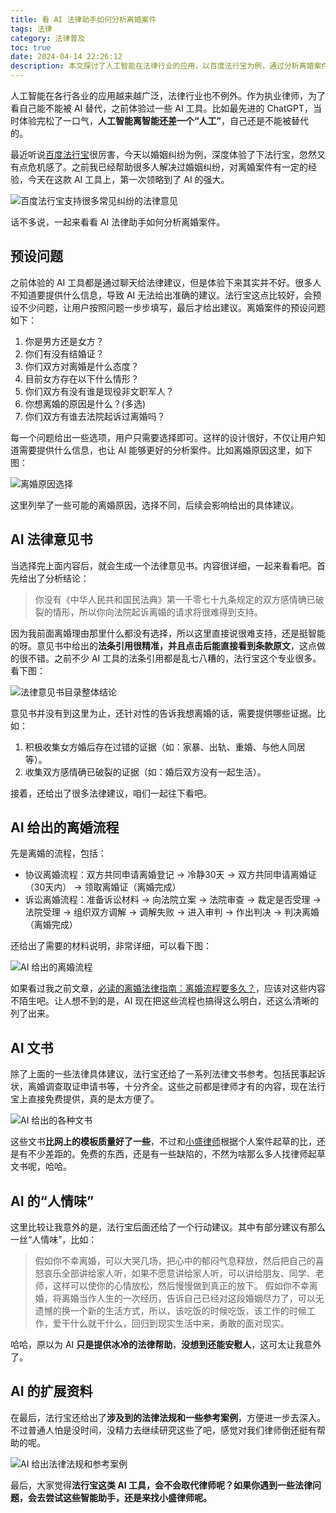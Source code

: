 ```yaml
---
title: 看 AI 法律助手如何分析离婚案件
tags: 法律
category: 法律普及
toc: true
date: 2024-04-14 22:26:12
description: 本文探讨了人工智能在法律行业的应用，以百度法行宝为例，通过分析离婚案件的处理流程，展示了AI法律助手的强大功能。文章详细介绍了法行宝的预设问题、生成的法律意见书、离婚流程指引以及相关法律文书，并对其"人情味"表现给出评论。最后提出了AI工具是否会取代律师的疑问，引发了对法律服务行业未来发展的思考。
---
```


人工智能在各行各业的应用越来越广泛，法律行业也不例外。作为执业律师，为了看自己能不能被 AI 替代，之前体验过一些 AI 工具。比如最先进的 ChatGPT，当时体验完松了一口气，**人工智能离智能还差一个“人工”**，自己还是不能被替代的。

最近听说[百度法行宝](https://lvshi.baidu.com/)很厉害，今天以婚姻纠纷为例，深度体验了下法行宝，忽然又有点危机感了。之前我已经帮助很多人解决过婚姻纠纷，对离婚案件有一定的经验，今天在这款 AI 工具上，第一次领略到了 AI 的强大。

![百度法行宝支持很多常见纠纷的法律意见](https://slefboot-1251736664.file.myqcloud.com/20240414_lawer_or_ai_copilot_doc.png)

<!-- more -->
话不多说，一起来看看 AI 法律助手如何分析离婚案件。

## 预设问题

之前体验的 AI 工具都是通过聊天给法律建议，但是体验下来其实并不好。很多人不知道要提供什么信息，导致 AI 无法给出准确的建议。法行宝这点比较好，会预设不少问题，让用户按照问题一步步填写，最后才给出建议。离婚案件的预设问题如下：

1. 你是男方还是女方？
2. 你们有没有结婚证？
3. 你们双方对离婚是什么态度？
4. 目前女方存在以下什么情形？
5. 你们双方有没有谁是现役非文职军人？
6. 你想离婚的原因是什么？(多选)
7. 你们双方有谁去法院起诉过离婚吗？

每一个问题给出一些选项，用户只需要选择即可。这样的设计很好，不仅让用户知道需要提供什么信息，也让 AI 能够更好的分析案件。比如离婚原因这里，如下图：

![离婚原因选择](https://slefboot-1251736664.file.myqcloud.com/20240414_lawer_or_ai_copilot_reason.png)

这里列举了一些可能的离婚原因，选择不同，后续会影响给出的具体建议。

## AI 法律意见书

当选择完上面内容后，就会生成一个法律意见书。内容很详细，一起来看看吧。首先给出了分析结论：

> 你没有《中华人民共和国民法典》第一千零七十九条规定的双方感情确已破裂的情形，所以你向法院起诉离婚的请求将很难得到支持。

因为我前面离婚理由那里什么都没有选择，所以这里直接说很难支持，还是挺智能的呀。意见书中给出的**法条引用很精准，并且点击后能直接看到条款原文**，这点做的很不错。之前不少 AI 工具的法条引用都是乱七八糟的，法行宝这个专业很多。看下图：

![法律意见书目录整体结论](https://slefboot-1251736664.file.myqcloud.com/20240414_lawer_or_ai_copilot_suggestion_1.png)

意见书并没有到这里为止，还针对性的告诉我想离婚的话，需要提供哪些证据。比如：

1. 积极收集女方婚后存在过错的证据（如：家暴、出轨、重婚、与他人同居等）。
2. 收集双方感情确已破裂的证据（如：婚后双方没有一起生活）。

接着，还给出了很多法律建议，咱们一起往下看吧。

## AI 给出的离婚流程

先是离婚的流程，包括：

- 协议离婚流程：双方共同申请离婚登记 -> 冷静30天 -> 双方共同申请离婚证（30天内） -> 领取离婚证（离婚完成）
- 诉讼离婚流程：准备诉讼材料 -> 向法院立案 -> 法院审查 -> 裁定是否受理 -> 法院受理 -> 组织双方调解 -> 调解失败 -> 进入审判 -> 作出判决 -> 判决离婚（离婚完成）

还给出了需要的材料说明，非常详细，可以看下图：

![AI 给出的离婚流程](https://slefboot-1251736664.file.myqcloud.com/20240414_lawer_or_ai_copilot_suggestion_2.png)

如果看过我之前文章，[必读的离婚法律指南：离婚流程要多久？](https://selfboot.cn/2023/08/05/divorce_legal_longtime/)，应该对这些内容不陌生吧。让人想不到的是，AI 现在把这些流程也搞得这么明白，还这么清晰的列了出来。

## AI 文书

除了上面的一些法律具体建议，法行宝还给了一系列法律文书参考。包括民事起诉状，离婚调查取证申请书等，十分齐全。这些之前都是律师才有的内容，现在法行宝上直接免费提供，真的是太方便了。

![AI 给出的各种文书](https://slefboot-1251736664.file.myqcloud.com/20240414_lawer_or_ai_copilot_suggestion_3.png)

这些文书**比网上的模板质量好了一些**，不过和[小盛律师](https://selfboot.cn/links)根据个人案件起草的比，还是有不少差距的。免费的东西，还是有一些缺陷的，不然为啥那么多人找律师起草文书呢，哈哈。

## AI 的“人情味”

这里比较让我意外的是，法行宝后面还给了一个行动建议。其中有部分建议有那么一丝“人情味”，比如：

> 假如你不幸离婚，可以大哭几场，把心中的郁闷气息释放，然后把自己的喜怒哀乐全部讲给家人听，如果不愿意讲给家人听，可以讲给朋友、同学、老师，这样可以使你的心情放松，然后慢慢做到真正的放下。
> 假如你不幸离婚，将离婚当作人生的一次经历，告诉自己已经对这段婚姻尽力了，可以无遗憾的换一个新的生活方式，所以，该吃饭的时候吃饭，该工作的时候工作，爱干什么就干什么，回归到现实生活中来，勇敢的面对现实。

哈哈，原以为 AI **只是提供冰冷的法律帮助**，**没想到还能安慰人**，这可太让我意外了。

## AI 的扩展资料

在最后，法行宝还给出了**涉及到的法律法规和一些参考案例**，方便进一步去深入。不过普通人怕是没时间，没精力去继续研究这些了吧，感觉对我们律师倒还挺有帮助的呢。

![AI 给出法律法规和参考案例](https://slefboot-1251736664.file.myqcloud.com/20240414_lawer_or_ai_copilot_suggestion_4.png)

最后，大家觉得**法行宝这类 AI 工具，会不会取代律师呢？如果你遇到一些法律问题，会去尝试这些智能助手，还是来找小盛律师呢。**